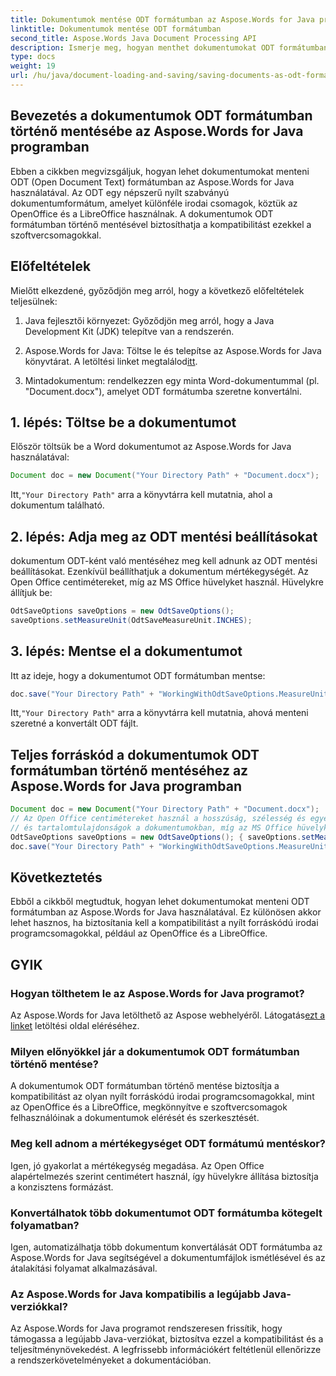 ```yaml
---
title: Dokumentumok mentése ODT formátumban az Aspose.Words for Java programban
linktitle: Dokumentumok mentése ODT formátumban
second_title: Aspose.Words Java Document Processing API
description: Ismerje meg, hogyan menthet dokumentumokat ODT formátumban az Aspose.Words for Java használatával. Biztosítsa a kompatibilitást a nyílt forráskódú irodai programcsomagokkal.
type: docs
weight: 19
url: /hu/java/document-loading-and-saving/saving-documents-as-odt-format/
---
```


## Bevezetés a dokumentumok ODT formátumban történő mentésébe az Aspose.Words for Java programban

Ebben a cikkben megvizsgáljuk, hogyan lehet dokumentumokat menteni ODT (Open Document Text) formátumban az Aspose.Words for Java használatával. Az ODT egy népszerű nyílt szabványú dokumentumformátum, amelyet különféle irodai csomagok, köztük az OpenOffice és a LibreOffice használnak. A dokumentumok ODT formátumban történő mentésével biztosíthatja a kompatibilitást ezekkel a szoftvercsomagokkal.

## Előfeltételek

Mielőtt elkezdené, győződjön meg arról, hogy a következő előfeltételek teljesülnek:

1. Java fejlesztői környezet: Győződjön meg arról, hogy a Java Development Kit (JDK) telepítve van a rendszerén.

2.  Aspose.Words for Java: Töltse le és telepítse az Aspose.Words for Java könyvtárat. A letöltési linket megtalálod[itt](https://releases.aspose.com/words/java/).

3. Mintadokumentum: rendelkezzen egy minta Word-dokumentummal (pl. "Document.docx"), amelyet ODT formátumba szeretne konvertálni.

## 1. lépés: Töltse be a dokumentumot

Először töltsük be a Word dokumentumot az Aspose.Words for Java használatával:

```java
Document doc = new Document("Your Directory Path" + "Document.docx");
```

 Itt,`"Your Directory Path"` arra a könyvtárra kell mutatnia, ahol a dokumentum található.

## 2. lépés: Adja meg az ODT mentési beállításokat

dokumentum ODT-ként való mentéséhez meg kell adnunk az ODT mentési beállításokat. Ezenkívül beállíthatjuk a dokumentum mértékegységét. Az Open Office centimétereket, míg az MS Office hüvelyket használ. Hüvelykre állítjuk be:

```java
OdtSaveOptions saveOptions = new OdtSaveOptions();
saveOptions.setMeasureUnit(OdtSaveMeasureUnit.INCHES);
```

## 3. lépés: Mentse el a dokumentumot

Itt az ideje, hogy a dokumentumot ODT formátumban mentse:

```java
doc.save("Your Directory Path" + "WorkingWithOdtSaveOptions.MeasureUnit.odt", saveOptions);
```

 Itt,`"Your Directory Path"` arra a könyvtárra kell mutatnia, ahová menteni szeretné a konvertált ODT fájlt.

## Teljes forráskód a dokumentumok ODT formátumban történő mentéséhez az Aspose.Words for Java programban

```java
Document doc = new Document("Your Directory Path" + "Document.docx");
// Az Open Office centimétereket használ a hosszúság, szélesség és egyéb mérhető formázás megadásakor
// és tartalomtulajdonságok a dokumentumokban, míg az MS Office hüvelykeket használ.
OdtSaveOptions saveOptions = new OdtSaveOptions(); { saveOptions.setMeasureUnit(OdtSaveMeasureUnit.INCHES); }
doc.save("Your Directory Path" + "WorkingWithOdtSaveOptions.MeasureUnit.odt", saveOptions);
```

## Következtetés

Ebből a cikkből megtudtuk, hogyan lehet dokumentumokat menteni ODT formátumban az Aspose.Words for Java használatával. Ez különösen akkor lehet hasznos, ha biztosítania kell a kompatibilitást a nyílt forráskódú irodai programcsomagokkal, például az OpenOffice és a LibreOffice.

## GYIK

### Hogyan tölthetem le az Aspose.Words for Java programot?

 Az Aspose.Words for Java letölthető az Aspose webhelyéről. Látogatás[ezt a linket](https://releases.aspose.com/words/java/) letöltési oldal eléréséhez.

### Milyen előnyökkel jár a dokumentumok ODT formátumban történő mentése?

A dokumentumok ODT formátumban történő mentése biztosítja a kompatibilitást az olyan nyílt forráskódú irodai programcsomagokkal, mint az OpenOffice és a LibreOffice, megkönnyítve e szoftvercsomagok felhasználóinak a dokumentumok elérését és szerkesztését.

### Meg kell adnom a mértékegységet ODT formátumú mentéskor?

Igen, jó gyakorlat a mértékegység megadása. Az Open Office alapértelmezés szerint centimétert használ, így hüvelykre állítása biztosítja a konzisztens formázást.

### Konvertálhatok több dokumentumot ODT formátumba kötegelt folyamatban?

Igen, automatizálhatja több dokumentum konvertálását ODT formátumba az Aspose.Words for Java segítségével a dokumentumfájlok ismétlésével és az átalakítási folyamat alkalmazásával.

### Az Aspose.Words for Java kompatibilis a legújabb Java-verziókkal?

Az Aspose.Words for Java programot rendszeresen frissítik, hogy támogassa a legújabb Java-verziókat, biztosítva ezzel a kompatibilitást és a teljesítménynövekedést. A legfrissebb információkért feltétlenül ellenőrizze a rendszerkövetelményeket a dokumentációban.